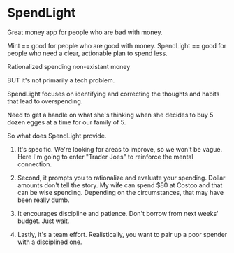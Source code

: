 SpendLight
==========
Great money app for people who are bad with money.

Mint == good for people who are good with money.
SpendLight == good for people who need a clear, actionable plan to spend less.

Rationalized spending non-existant money

BUT it's not primarily a tech problem.

SpendLight focuses on identifying and correcting the thoughts and habits that lead to overspending.

Need to get a handle on what she's thinking when she decides to buy 5 dozen egges at a time for our family of 5.

So what does SpendLight provide.

1) It's specific.  We're looking for areas to improve, so we won't be vague.
Here I'm going to enter "Trader Joes" to reinforce the mental connection.

2) Second, it prompts you to rationalize and evaluate your spending.
Dollar amounts don't tell the story.  My wife can spend $80 at Costco and that can be wise spending.  Depending on the circumstances, that may have been 
really dumb.

3) It encourages discipline and patience.  Don't borrow from next weeks' budget.  Just wait.

4) Lastly, it's a team effort.  Realistically, you want to pair up a poor spender with a disciplined one.